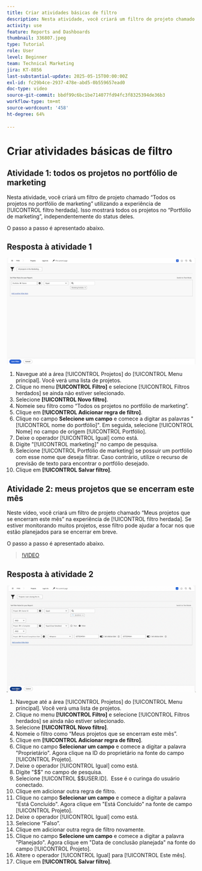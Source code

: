 ```yaml
---
title: Criar atividades básicas de filtro
description: Nesta atividade, você criará um filtro de projeto chamado "Todos os projetos no portfólio de marketing" e outro filtro de projeto chamado "Projetos que possuo fechando este mês".
activity: use
feature: Reports and Dashboards
thumbnail: 336807.jpeg
type: Tutorial
role: User
level: Beginner
team: Technical Marketing
jira: KT-8856
last-substantial-update: 2025-05-15T00:00:00Z
exl-id: fc29b4ce-2937-478e-abd5-0b559657ead0
doc-type: video
source-git-commit: bbdf99c6bc1be714077fd94fc3f8325394de36b3
workflow-type: tm+mt
source-wordcount: '458'
ht-degree: 64%

---
```


# Criar atividades básicas de filtro


## Atividade 1: todos os projetos no portfólio de marketing

Nesta atividade, você criará um filtro de projeto chamado “Todos os projetos no portfólio de marketing” utilizando a experiência de [!UICONTROL filtro herdada]. Isso mostrará todos os projetos no “Portfólio de marketing”, independentemente do status deles.

O passo a passo é apresentado abaixo.

## Resposta à atividade 1

![Uma imagem da tela para criar um novo filtro](assets/basic-filter-activity-1.png)

1. Navegue até a área [!UICONTROL Projetos] do [!UICONTROL Menu principal]. Você verá uma lista de projetos.
1. Clique no menu **[!UICONTROL Filtro]** e selecione [!UICONTROL Filtros herdados] se ainda não estiver selecionado.
1. Selecione **[!UICONTROL Novo filtro]**.
1. Nomeie seu filtro como “Todos os projetos no portfólio de marketing”.
1. Clique em **[!UICONTROL Adicionar regra de filtro]**.
1. Clique no campo **Selecione um campo** e comece a digitar as palavras &quot;[!UICONTROL nome do portfólio]&quot;. Em seguida, selecione [!UICONTROL Nome] no campo de origem [!UICONTROL Portfólio].
1. Deixe o operador [!UICONTROL Igual] como está.
1. Digite &quot;[!UICONTROL marketing]&quot; no campo de pesquisa.
1. Selecione [!UICONTROL Portfólio de marketing] se possuir um portfólio com esse nome que deseja filtrar. Caso contrário, utilize o recurso de previsão de texto para encontrar o portfólio desejado.
1. Clique em **[!UICONTROL Salvar filtro]**.

## Atividade 2: meus projetos que se encerram este mês

Neste vídeo, você criará um filtro de projeto chamado “Meus projetos que se encerram este mês” na experiência de [!UICONTROL filtro herdada]. Se estiver monitorando muitos projetos, esse filtro pode ajudar a focar nos que estão planejados para se encerrar em breve.

O passo a passo é apresentado abaixo.

>[!VIDEO](https://video.tv.adobe.com/v/336807/?quality=12&learn=on&enablevpops=1)

## Resposta à atividade 2

![Uma imagem da tela para criar um novo filtro](assets/basic-filter-activity-2.png)

1. Navegue até a área [!UICONTROL Projetos] do [!UICONTROL Menu principal]. Você verá uma lista de projetos.
1. Clique no menu **[!UICONTROL Filtro]** e selecione [!UICONTROL Filtros herdados] se ainda não estiver selecionado.
1. Selecione **[!UICONTROL Novo filtro]**.
1. Nomeie o filtro como “Meus projetos que se encerram este mês”.
1. Clique em **[!UICONTROL Adicionar regra de filtro]**.
1. Clique no campo **Selecionar um campo** e comece a digitar a palavra &quot;Proprietário&quot;. Agora clique na ID do proprietário na fonte do campo [!UICONTROL Projeto].
1. Deixe o operador [!UICONTROL Igual] como está.
1. Digite &quot;$$&quot; no campo de pesquisa.
1. Selecione [!UICONTROL $$USER.ID].  Esse é o curinga do usuário conectado.
1. Clique em adicionar outra regra de filtro.
1. Clique no campo **Selecionar um campo** e comece a digitar a palavra &quot;Está Concluído&quot;. Agora clique em &quot;Está Concluído&quot; na fonte de campo [!UICONTROL Projeto].
1. Deixe o operador [!UICONTROL Igual] como está.
1. Selecione “Falso”.
1. Clique em adicionar outra regra de filtro novamente.
1. Clique no campo **Selecione um campo** e comece a digitar a palavra &quot;Planejado&quot;. Agora clique em &quot;Data de conclusão planejada&quot; na fonte do campo [!UICONTROL Projeto].
1. Altere o operador [!UICONTROL Igual] para [!UICONTROL Este mês].
1. Clique em **[!UICONTROL Salvar filtro]**.
